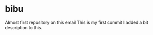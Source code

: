 # bibu
Almost first repository on this email
This is my first commit
I added a bit description to this.
